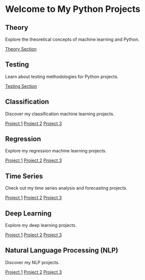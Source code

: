 <!DOCTYPE html>
<html>
<head>
  <title>My Python Projects</title>
  <style>
    /* Add your custom CSS styling here */
  </style>
</head>
<body>
  <h1>Welcome to My Python Projects</h1>
  
  <h2>Theory</h2>
  <p>Explore the theoretical concepts of machine learning and Python.</p>
  <a href="theory/">Theory Section</a>
  
  <h2>Testing</h2>
  <p>Learn about testing methodologies for Python projects.</p>
  <a href="testing/">Testing Section</a>

  <h2>Classification</h2>
  <p>Discover my classification machine learning projects.</p>
  <a href="classification/project1/">Project 1</a>
  <a href="classification/project2/">Project 2</a>
  <a href="classification/project3/">Project 3</a>

  <h2>Regression</h2>
  <p>Explore my regression machine learning projects.</p>
  <a href="regression/project1/">Project 1</a>
  <a href="regression/project2/">Project 2</a>
  <a href="regression/project3/">Project 3</a>

  <h2>Time Series</h2>
  <p>Check out my time series analysis and forecasting projects.</p>
  <a href="time-series/project1/">Project 1</a>
  <a href="time-series/project2/">Project 2</a>
  <a href="time-series/project3/">Project 3</a>

  <h2>Deep Learning</h2>
  <p>Explore my deep learning projects.</p>
  <a href="deep-learning/project1/">Project 1</a>
  <a href="deep-learning/project2/">Project 2</a>
  <a href="deep-learning/project3/">Project 3</a>

  <h2>Natural Language Processing (NLP)</h2>
  <p>Discover my NLP projects.</p>
  <a href="nlp/project1/">Project 1</a>
  <a href="nlp/project2/">Project 2</a>
  <a href="nlp/project3/">Project 3</a>

</body>
</html>
